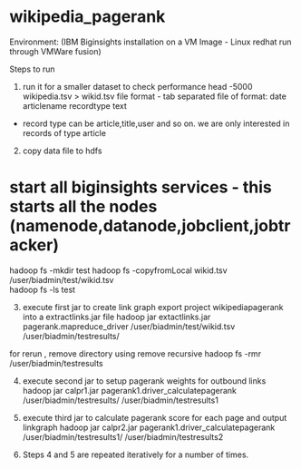 wikipedia_pagerank
==================

Environment: (IBM Biginsights installation on a VM Image - Linux redhat run through VMWare fusion)

Steps to run 

1. run it for a smaller dataset to check performance
head -5000 wikipedia.tsv > wikid.tsv
file format - tab separated file of format:
date articlename recordtype text
* record type can be article,title,user and so on. we are only interested in records of type article

2. copy data file to hdfs
# start all biginsights services - this starts all the nodes (namenode,datanode,jobclient,jobtracker)

hadoop fs -mkdir test
hadoop fs -copyfromLocal wikid.tsv /user/biadmin/test/wikid.tsv  
hadoop fs -ls test

3. execute first jar to create link graph
export project wikipediapagerank into a extractlinks.jar file
hadoop jar extactlinks.jar pagerank.mapreduce_driver /user/biadmin/test/wikid.tsv /user/biadmin/testresults/

for rerun , remove directory using remove recursive
hadoop fs -rmr /user/biadmin/testresults


4. execute second jar to setup pagerank weights for outbound links
hadoop jar calpr1.jar pagerank1.driver_calculatepagerank /user/biadmin/testresults/ /user/biadmin/testresults1


5. execute third jar to calculate pagerank score for each page and output linkgraph
hadoop jar calpr2.jar pagerank1.driver_calculatepagerank /user/biadmin/testresults1/ /user/biadmin/testresults2
 
6. Steps 4 and 5 are repeated iteratively for a number of times.
